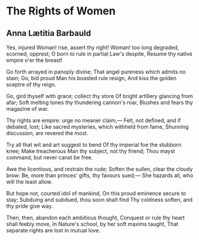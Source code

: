 # The Rights of Women
## Anna Lætitia Barbauld
Yes, injured Woman! rise, assert thy right!
Woman! too long degraded, scorned, opprest;
O born to rule in partial Law's despite,
Resume thy native empire o'er the breast!

Go forth arrayed in panoply divine;
That angel pureness which admits no stain;
Go, bid proud Man his boasted rule resign,
And kiss the golden sceptre of thy reign.

Go, gird thyself with grace; collect thy store
Of bright artillery glancing from afar;
Soft melting tones thy thundering cannon's roar,
Blushes and fears thy magazine of war.

Thy rights are empire: urge no meaner claim,—
Felt, not defined, and if debated, lost;
Like sacred mysteries, which withheld from fame,
Shunning discussion, are revered the most.

Try all that wit and art suggest to bend
Of thy imperial foe the stubborn knee;
Make treacherous Man thy subject, not thy friend;
Thou mayst command, but never canst be free.

Awe the licentious, and restrain the rude;
Soften the sullen, clear the cloudy brow:
Be, more than princes' gifts, thy favours sued;—
She hazards all, who will the least allow.

But hope not, courted idol of mankind,
On this proud eminence secure to stay;
Subduing and subdued, thou soon shalt find
Thy coldness soften, and thy pride give way.

Then, then, abandon each ambitious thought,
Conquest or rule thy heart shall feebly move,
In Nature's school, by her soft maxims taught,
That separate rights are lost in mutual love.